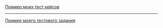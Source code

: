 [Пример моих тест кейсов](https://docs.google.com/spreadsheets/d/1Lj_Qk5wjbugG9mO4e6lGSotG9BPAundgNT1WpIYt2JA/edit#gid=306401338)

---

[Пример моего тестового задания](https://docs.google.com/spreadsheets/d/1P7sfRnGluIqTlE4ZfK-Pd57O7lG3bIorGHo9IzWIZ2U/edit#gid=0)
